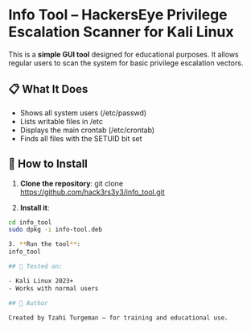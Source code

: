 # Info Tool – HackersEye Privilege Escalation Scanner for Kali Linux

This is a **simple GUI tool** designed for educational purposes. It allows regular users to scan the system for basic privilege escalation vectors.

## 📋 What It Does

- Shows all system users (/etc/passwd)
- Lists writable files in /etc
- Displays the main crontab (/etc/crontab)
- Finds all files with the SETUID bit set

## 🔧 How to Install

1. **Clone the repository**:
git clone https://github.com/hack3rs3y3/info_tool.git


2. **Install it**:
```bash
cd info_tool
sudo dpkg -i info-tool.deb

3. **Run the tool**:
info_tool

## 🧪 Tested on:

- Kali Linux 2023+
- Works with normal users

## 📎 Author

Created by Tzahi Turgeman – for training and educational use.
